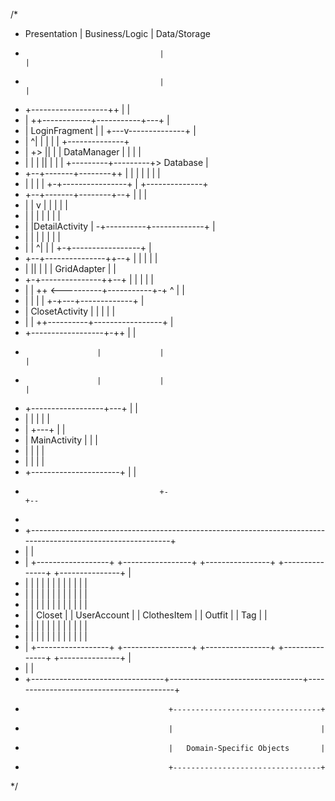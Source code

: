 /*
*  Presentation                     |           Business/Logic               |              Data/Storage
*                                   |                                        |
*                                   |                                        |
* +-------------------++            |                                        |
* |                   ++------------+-----------+---+                        |
* |   LoginFragment    |            |           +---v--------------+         |
* |                   ^|            |           |                  |         |         +--------------+
* |  +>               ||            |           |    DataManager   |         |         |              |
* |  |       |        ||            |           | |                +---------+---------+> Database    |
* +--+-------+--------++            |           | |                |         |         |              |
*    |       |        |             |           +-+----------------+         |         +--------------+
* +--+-------+--------+--+          |             |                          |
* |  |       v        |  |          |             |                          |
* |  |                |  |          |             |                          |
* |  |DetailActivity  | -+----------+-------------+                          |
* |  |                |  |          |             |                          |
* |  |               ^|  |          |           +-+-----------------+        |
* +--+---------------++--+          |           | |                 |        |
*    |               ||             |           | | GridAdapter     |        |
*  +-+---------------++--+          |           | |                 |        |
*  | |               ++  <----------+-----------+-+   ^             |        |
*  |                  |  |          |           +-+---+-------------+        |
*  |   ClosetActivity |  |          |                 |                      |
*  |                  | ++----------+-----------------+                      |
*  +------------------+-++          |                                        |
*                     |             |                                        |
*                     |             |                                        |
*  +------------------+---+         |                                        |
*  |                  |   |         |                                        |
*  |                  +---+         |                                        |
*  |   MainActivity       |         |                                        |
*  |                      |         |                                        |
*  |                      |         |                                        |
*  +----------------------+         |                                        |
*                                   +-                                       +--
*
*   +-------------------------------------------------------------------------------------------------------------+
*   |                                                                                                             |
*   |  +------------------+   +-----------------+  +----------------+   +---------------+     +---------------+   |
*   |  |                  |   |                 |  |                |   |               |     |               |   |
*   |  |                  |   |                 |  |                |   |               |     |               |   |
*   |  |                  |   |                 |  |                |   |               |     |               |   |
*   |  |   Closet         |   |    UserAccount  |  |   ClothesItem  |   |  Outfit       |     |   Tag         |   |
*   |  |                  |   |                 |  |                |   |               |     |               |   |
*   |  |                  |   |                 |  |                |   |               |     |               |   |
*   |  +------------------+   +-----------------+  +----------------+   +---------------+     +---------------+   |
*   |                                                                                                             |
*   +---------------------------------+---------------------------------+-----------------------------------------+
*                                     +---------------------------------+
*                                     |                                 |
*                                     |   Domain-Specific Objects       |
*                                     +---------------------------------+
*/